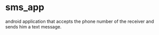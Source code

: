 # sms_app
android application that accepts the phone number of the receiver and sends him a text message. 
